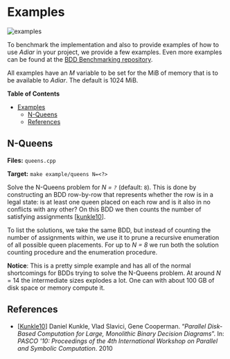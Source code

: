 # Examples
![examples](https://github.com/SSoelvsten/adiar/workflows/examples/badge.svg?branch=main)

To benchmark the implementation and also to provide examples of how to use
*Adiar* in your project, we provide a few examples. Even more examples can be
found at the [BDD Benchmarking repository](https://github.com/SSoelvsten/bdd-benchmark).

All examples have an *M* variable to be set for the MiB of memory that is to be
available to *Adiar*. The default is 1024 MiB.

<!-- markdown-toc start - Don't edit this section. Run M-x markdown-toc-refresh-toc -->
**Table of Contents**

- [Examples](#examples)
    - [N-Queens](#n-queens)
    - [References](#references)

<!-- markdown-toc end -->

## N-Queens

**Files:** `queens.cpp`

**Target:** `make example/queens N=<?>`

Solve the N-Queens problem for *N = `?`* (default: `8`). This is done by
constructing an BDD row-by-row that represents whether the row is in a legal
state: is at least one queen placed on each row and is it also in no conflicts
with any other? On this BDD we then counts the number of satisfying
assignments [[kunkle10](#references)].

To list the solutions, we take the same BDD, but instead of counting the number
of assignments within, we use it to prune a recursive enumeration of all
possible queen placements. For up to *N = 8* we run both the solution counting
procedure and the enumeration procedure.

**Notice**: This is a pretty simple example and has all of the normal
shortcomings for BDDs trying to solve the N-Queens problem. At around *N* = 14
the intermediate sizes explodes a lot. One can with about 100 GB of disk space
or memory compute it.

## References

- [[Kunkle10](https://dl.acm.org/doi/abs/10.1145/1837210.1837222)] Daniel
  Kunkle, Vlad Slavici, Gene Cooperman. “*Parallel Disk-Based Computation for
  Large, Monolithic Binary Decision Diagrams*”. In: *PASCO '10: Proceedings of
  the 4th International Workshop on Parallel and Symbolic Computation*. 2010
